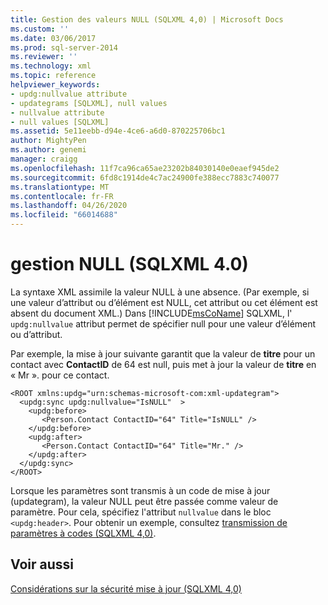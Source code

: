 ```yaml
---
title: Gestion des valeurs NULL (SQLXML 4,0) | Microsoft Docs
ms.custom: ''
ms.date: 03/06/2017
ms.prod: sql-server-2014
ms.reviewer: ''
ms.technology: xml
ms.topic: reference
helpviewer_keywords:
- updg:nullvalue attribute
- updategrams [SQLXML], null values
- nullvalue attribute
- null values [SQLXML]
ms.assetid: 5e11eebb-d94e-4ce6-a6d0-870225706bc1
author: MightyPen
ms.author: genemi
manager: craigg
ms.openlocfilehash: 11f7ca96ca65ae23202b84030140e0eaef945de2
ms.sourcegitcommit: 6fd8c1914de4c7ac24900fe388ecc7883c740077
ms.translationtype: MT
ms.contentlocale: fr-FR
ms.lasthandoff: 04/26/2020
ms.locfileid: "66014688"
---
```

# <a name="null-handling-sqlxml-40"></a>gestion NULL (SQLXML 4.0)
  La syntaxe XML assimile la valeur NULL à une absence. (Par exemple, si une valeur d’attribut ou d’élément est NULL, cet attribut ou cet élément est absent du document XML.) Dans [!INCLUDE[msCoName](../../../includes/msconame-md.md)] SQLXML, l' `updg:nullvalue` attribut permet de spécifier null pour une valeur d’élément ou d’attribut.  
  
 Par exemple, la mise à jour suivante garantit que la valeur de **titre** pour un contact avec **ContactID** de 64 est null, puis met à jour la valeur de **titre** en « Mr ». pour ce contact.  
  
```  
<ROOT xmlns:updg="urn:schemas-microsoft-com:xml-updategram">  
  <updg:sync updg:nullvalue="IsNULL"  >  
    <updg:before>  
       <Person.Contact ContactID="64" Title="IsNULL" />  
    </updg:before>  
    <updg:after>  
       <Person.Contact ContactID="64" Title="Mr." />  
    </updg:after>  
  </updg:sync>  
</ROOT>  
```  
  
 Lorsque les paramètres sont transmis à un code de mise à jour (updategram), la valeur NULL peut être passée comme valeur de paramètre. Pour cela, spécifiez l'attribut `nullvalue` dans le bloc `<updg:header>`. Pour obtenir un exemple, consultez [transmission de paramètres à codes &#40;SQLXML 4,0&#41;](passing-parameters-to-updategrams-sqlxml-4-0.md).  
  
## <a name="see-also"></a>Voir aussi  
 [Considérations sur la sécurité mise à jour &#40;SQLXML 4,0&#41;](../security/updategram-security-considerations-sqlxml-4-0.md)  
  
  
